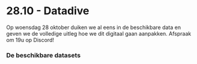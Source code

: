 # 28.10 - Datadive

Op woensdag 28 oktober duiken we al eens in de beschikbare data en geven we de volledige uitleg hoe we dit digitaal gaan aanpakken. Afspraak om 19u op Discord! 



### De beschikbare datasets



